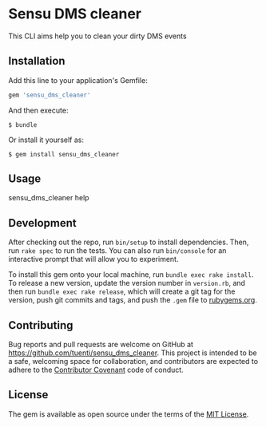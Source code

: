 # Sensu DMS cleaner

This CLI aims help you to clean your dirty DMS events

## Installation

Add this line to your application's Gemfile:

```ruby
gem 'sensu_dms_cleaner'
```

And then execute:

    $ bundle

Or install it yourself as:

    $ gem install sensu_dms_cleaner

## Usage

  sensu_dms_cleaner help

## Development

After checking out the repo, run `bin/setup` to install dependencies. Then, run `rake spec` to run the tests. You can also run `bin/console` for an interactive prompt that will allow you to experiment.

To install this gem onto your local machine, run `bundle exec rake install`. To release a new version, update the version number in `version.rb`, and then run `bundle exec rake release`, which will create a git tag for the version, push git commits and tags, and push the `.gem` file to [rubygems.org](https://rubygems.org).

## Contributing

Bug reports and pull requests are welcome on GitHub at https://github.com/tuenti/sensu_dms_cleaner. This project is intended to be a safe, welcoming space for collaboration, and contributors are expected to adhere to the [Contributor Covenant](http://contributor-covenant.org) code of conduct.


## License

The gem is available as open source under the terms of the [MIT License](http://opensource.org/licenses/MIT).


